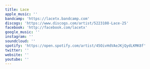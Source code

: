 ```yaml
---
title: Lace
apple_music: ''
bandcamp: 'https://lacetx.bandcamp.com'
discogs: 'https://www.discogs.com/artist/5223108-Lace-25'
facebook: 'http://facebook.com/lacetx'
google_music: ''
instagram: ''
soundcloud: ''
spotify: 'https://open.spotify.com/artist/45OivHdVAeJKjQydLKMK8f'
twitter: ''
website: ''
youtube: ''
---
```

